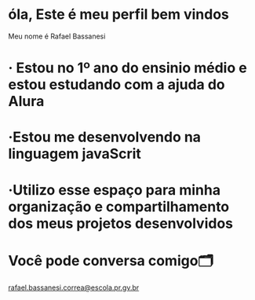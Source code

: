 #          óla, Este é meu perfil bem vindos

Meu nome é Rafael Bassanesi
# · Estou no 1º ano do ensinio médio e estou estudando com a ajuda do Alura
# ·Estou me desenvolvendo na linguagem javaScrit
# ·Utilizo esse espaço para minha organização e compartilhamento dos meus projetos desenvolvidos

#                 Você pode conversa comigo🗂️
   rafael.bassanesi.correa@escola.pr.gv.br
